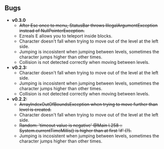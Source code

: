 ## Bugs

- **v0.3.0**
  - ~~After Esc once to menu, StatusBar throws IllegalArgumentException instead of NullPointerException.~~
  - Ezreals E allows you to teleport inside blocks.
  - Character doesn't fall when trying to move out of the level at the left side.
  - Jumping is incosistent when jumping between levels, sometimes the character jumps higher than other times.
  - Collision is not detected correctly when moving between levels.
- **v0.2.3:**
  - Character doesn't fall when trying to move out of the level at the left side.
  - Jumping is incosistent when jumping between levels, sometimes the character jumps higher than other times.
  - Collision is not detected correctly when moving between levels.
- **v0.2.2:**
  - ~~ArrayIndexOutOfBoundsException when trying to move further than level is created.~~
  - Character doesn't fall when trying to move out of the level at the left side.
  - ~~Random: 'timeout value is negative' @Main l.258 :: System.currentTimeMillis() is higher than at first 'if' (?).~~
  - Jumping is incosistent when jumping between levels, sometimes the character jumps higher than other times.
